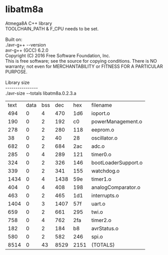# libatm8a
Atmega8A C++ library
 <br />
TOOLCHAIN_PATH & F_CPU needs to be set. <br />
 <br />
Built on: <br />
./avr-g++ --version <br />
avr-g++ (GCC) 6.2.0 <br />
Copyright (C) 2016 Free Software Foundation, Inc. <br />
This is free software; see the source for copying conditions.  There is NO
warranty; not even for MERCHANTABILITY or FITNESS FOR A PARTICULAR PURPOSE. <br />
 <br />
Library size <br />
---------------- <br />
./avr-size --totals libatm8a.0.2.3.a <br />
<table>
<tr><td>text</td><td>data</td><td>bss</td><td>dec</td><td>hex</td><td>filename</td></tr>
<tr><td>494</td><td>0</td><td>4</td><td>470</td><td>1d6</td><td>ioport.o</td></tr>
<tr><td>190</td><td>0</td><td>2</td><td>192</td><td>c0</td><td>powerManagement.o</td></tr>
<tr><td>278</td><td>0</td><td>2</td><td>280</td><td>118</td><td>eeprom.o</td></tr>
<tr><td>38</td><td>0</td><td>2</td><td>40</td><td>28</td><td>oscillator.o</td></tr>
<tr><td>682</td><td>0</td><td>2</td><td>684</td><td>2ac</td><td>adc.o</td></tr>
<tr><td>285</td><td>0</td><td>4</td><td>289</td><td>121</td><td>timer0.o</td></tr>
<tr><td>324</td><td>0</td><td>2</td><td>326</td><td>146</td><td>bootLoaderSupport.o</td></tr>
<tr><td>339</td><td>0</td><td>2</td><td>341</td><td>155</td><td>watchdog.o</td></tr>
<tr><td>1434</td><td>0</td><td>4</td><td>1438</td><td>59e</td><td>timer1.o</td></tr>
<tr><td>404</td><td>0</td><td>4</td><td>408</td><td>198</td><td>analogComparator.o</td></tr>
<tr><td>463</td><td>0</td><td>2</td><td>465</td><td>1d1</td><td>interrupts.o</td></tr>
<tr><td>1404</td><td>0</td><td>3</td><td>1407</td><td>57f</td><td>uart.o</td></tr>
<tr><td>659</td><td>0</td><td>2</td><td>661</td><td>295</td><td>twi.o</td></tr>
<tr><td>758</td><td>0</td><td>4</td><td>762</td><td>2fa</td><td>timer2.o</td></tr>
<tr><td>182</td><td>0</td><td>2</td><td>184</td><td>b8</td><td>avrStatus.o</td></tr>
<tr><td>580</td><td>0</td><td>2</td><td>582</td><td>246</td><td>spi.o</td></tr>
<tr><td>8514</td><td>0</td><td>43</td><td>8529</td><td>2151</td><td>(TOTALS)</td></tr>
</table>
